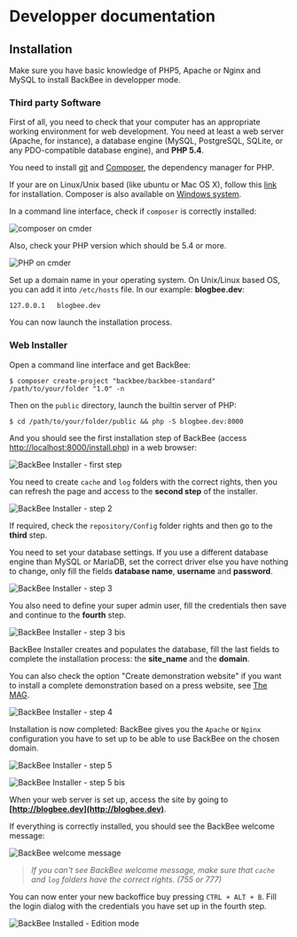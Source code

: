 # Developper documentation

## Installation

Make sure you have basic knowledge of PHP5, Apache or Nginx and MySQL to install BackBee in developper mode.

### Third party Software

First of all, you need to check that your computer has an appropriate working environment for web development. You need at least a web server (Apache, for instance), a database engine (MySQL, PostgreSQL, SQLite, or any PDO-compatible database engine), and **PHP 5.4**.

You need to install [git](http://git-scm.com/) and [Composer](https://getcomposer.org/), the dependency manager for PHP.

If your are on Linux/Unix based (like ubuntu or Mac OS X), follow this [link](https://getcomposer.org/doc/00-intro.md#globally) for installation. Composer is also available on [Windows system](https://getcomposer.org/doc/00-intro.md#installation-windows).

In a command line interface, check if ``composer`` is correctly installed:

![composer on cmder](http://i.imgur.com/xDZi6Sc.png "composer")

Also, check your PHP version which should be 5.4 or more.

![PHP on cmder](http://i.imgur.com/DkgQJz2.png "PHP")


Set up a domain name in your operating system.
On Unix/Linux based OS, you can add it into ``/etc/hosts`` file. In our example: **blogbee.dev**:

    127.0.0.1   blogbee.dev


You can now launch the installation process.

### Web Installer

Open a command line interface and get BackBee:

    $ composer create-project "backbee/backbee-standard" /path/to/your/folder "1.0" -n

Then on the ``public`` directory, launch the builtin server of PHP:

    $ cd /path/to/your/folder/public && php -S blogbee.dev:8000

And you should see the first installation step of BackBee (access [http://localhost:8000/install.php](http://localhost:8000/install.php)) in a web browser:

![BackBee Installer - first step](http://i.imgur.com/saok4nc.png "BackBee Installer - first step")

You need to create ``cache`` and ``log`` folders with the correct rights, then you can refresh the page and access to the **second step** of the installer.

![BackBee Installer - step 2](http://i.imgur.com/pvaDJIH.png "BackBee Installer - step 2")

If required, check the ``repository/Config`` folder rights and then go to the **third** step.

You need to set your database settings. If you use a different database engine than MySQL or MariaDB, set the correct driver else you have nothing to change, only fill the fields **database name**, **username** and **password**.

![BackBee Installer - step 3](http://i.imgur.com/f6ejuwI.png "BackBee Installer - step 3")

You also need to define your super admin user, fill the credentials then save and continue to the **fourth** step.

![BackBee Installer - step 3 bis](http://i.imgur.com/ZENfnSS.png "BackBee Installer - step 3 bis")

BackBee Installer creates and populates the database, fill the last fields to complete the installation process: the **site_name** and the **domain**.

You can also check the option "Create demonstration website" if you want to install a complete demonstration based on a press website, see [The MAG](http://early.backbee.com/).

![BackBee Installer - step 4](http://i.imgur.com/BcZ3RNA.png "BackBee Installer - step 4")

Installation is now completed: BackBee gives you the ``Apache`` or ``Nginx`` configuration you have to set up to be able to use BackBee on the chosen domain.

![BackBee Installer - step 5](http://i.imgur.com/T13tVjT.png "BackBee Installer - step 5")

![BackBee Installer - step 5 bis](http://i.imgur.com/ePKuLX5.png "BackBee Installer - step 5 bis")

When your web server is set up, access the site by going to **[http://blogbee.dev](http://blogbee.dev)**.

If everything is correctly installed, you should see the BackBee welcome message:

![BackBee welcome message](http://i.imgur.com/rWY8IQk.png "BackBee welcome message")


> *If you can't see BackBee welcome message, make sure that ``cache`` and ``log`` folders have the correct rights. (755 or 777)*


You can now enter your new backoffice buy pressing  ``CTRL + ALT + B``. Fill the login dialog with the credentials you have set up in the fourth step.

![BackBee Installed - Edition mode](http://i.imgur.com/6NUBWCG.png "BackBee Installed - Edition mode")
